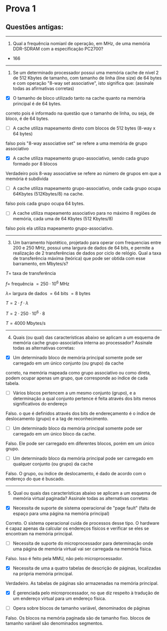# Prova 1

## Questões antigas:

---
1. Qual a frequência nomianl de operação, em MHz, de uma memória DDR-SDRAM com a especificação PC2700? 
* 166
---
1. Se um determinado processador possui uma memória cache de nível 2 de 512 Kbytes de tamanho, com tamanho de linha (line size) de 64 bytes e com operação "8-way set associative", isto significa que: (assinale todas as afirmativas corretas)

 - [x] O tamanho de bloco utilizado tanto na cache quanto na memória principal é de 64 bytes.

 correto pois é informado na questão que o tamanho de linha, ou seja, de bloco, é de 64 bytes.
 - [ ] A cache utiliza mapeamento direto com blocos de 512 bytes (8-way x 64 bytes)
  
  falso pois "8-way associative set" se refere a uma memória de grupo associativo
 - [x] A cache utiliza mapeamento grupo-associativo, sendo cada grupo formado por 8 blocos
 
  Verdadeiro pois 8-way associative se refere ao número de grupos em que a memória é subdivida
 - [ ] A cache utiliza mapeamento grupo-associativo, onde cada grupo ocupa 64Kbytes (512Kbytes/8) na cache.

falso pois cada grupo ocupa 64 bytes. 
 - [ ] A cache utiliza mapeamento associativo para no máximo 8 regiões de memória, cada uma de 64 Kbytes (512 Kbytes/8)

falso pois ela utiliza mapeamento grupo-associativo.

---

3. Um barramento hipotético, projetado para operar com frequencias entre 200 e 250 MHz, possui uma largura de dados de 64 bits, e permite a realização de 2 transferências de dados por ciclo de relógio. Qual a taxa de transferência máxima (teórica) que pode ser obtida com esse barramento, em Mbytes/s?

$T =$ taxa de transferência

$f =$ frequência $= 250 \cdot 10^6$ MHz

$\lambda =$ largura de dados $= 64$ bits $= 8$ bytes

 $T = 2 \cdot f \cdot \lambda$

 $T = 2 \cdot 250 \cdot 10^6 \cdot 8$

$T = 4000$ Mbytes/s

---
4. Quais (ou qual) das características abaixo se aplicam a um esquema de memória cache grupo-associativa interna ao processador? Assinale todas as alternativas corretas:

- [x] Um determinado bloco de memória principal somente pode ser carregado em um único conjunto (ou grupo) da cache

correto, na memória mapeada como grupo associativo ou como direta, podem ocupar apenas um grupo, que corresponde ao índice de cada tabela.

 - [ ] Vários blocos pertencem a um mesmo conjunto (grupo), e a determinação a qual conjunto pertence é feita através dos bits menos significativos do endereço

Falso. o que é definidos através dos bits de endereçamento é o índice de deslocamento (grupo) e a tag de reconhecimento.

 - [ ] Um determinado bloco da memória principal somente pode ser carregado em um único bloco da cache. 

Falso. Ele pode ser carregado em diferentes blocos, porém em um único grupo.

 - [ ] Um determinado bloco da memória principal pode ser carregado em qualquer conjunto (ou grupo) da cache

Falso. O grupo, ou índice de deslocamento, é dado de acordo com o endereço do que é buscado.

 ---

5. Qual ou quais das características abaixo se aplicam a um esquema de memória virtual paginada? Assinale todas as alternativas corretas:

 - [x] Necessita de suporte de sistema operacional de "page fault" (falta de espaço para uma página na memória principal)

Correto. O sistema operacional cuida de processos desse tipo. O hardware é capaz apenas da calcular os endereços físicos e verificar se eles se encontram na memória principal.

 - [ ] Necessita de suporte do microprocessador para determinação onde uma página de memória virtual vai ser carregada na memória física.

Falso. Isso é feito pela MMU, não pelo microprocessador.

 - [x] Necessita de uma a quatro tabelas de descrição de páginas, localizadas na própria memória principal.

Verdadeiro. As tabelas de páginas são armazenadas na memória principal.

 - [x] É gerenciada pelo microprocessador, no que diz respeito à tradução de um endereço virtual para um endereço física.



 - [ ] Opera sobre blocos de tamanho variável, denominados de páginas

Falso. Os blocos na memória paginada são de tamanho fixo. blocos de tamanho variável são denominados segmentos.
